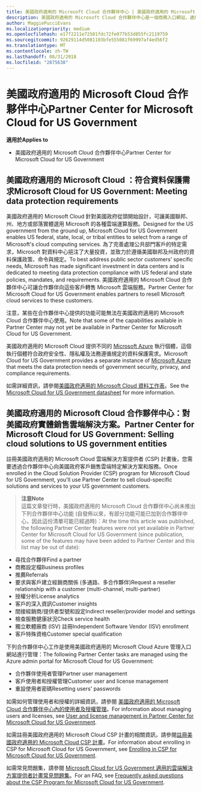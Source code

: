 ```yaml
---
title: 美國政府適用的 Microsoft Cloud 合作夥伴中心 | 美國政府適用的 Microsoft Cloud 合作夥伴中心
description: 美國政府適用的 Microsoft Cloud 合作夥伴中心是一個商務入口網站，適用於希望向美國政府機構客戶提供 Microsoft 雲端解決方案的 Microsoft 合作夥伴。
author: MaggiePucciEvans
ms.localizationpriority: medium
ms.openlocfilehash: e17f2211e72501fdc72fe077b53d855fc2119759
ms.sourcegitcommit: 92629114d5081103bfe555081f69997af4ed56f2
ms.translationtype: MT
ms.contentlocale: zh-TW
ms.lasthandoff: 08/31/2018
ms.locfileid: "2875638"
---
```

# <a name="partner-center-for-microsoft-cloud-for-us-government"></a><span data-ttu-id="9b180-103">美國政府適用的 Microsoft Cloud 合作夥伴中心</span><span class="sxs-lookup"><span data-stu-id="9b180-103">Partner Center for Microsoft Cloud for US Government</span></span>

**<span data-ttu-id="9b180-104">適用於</span><span class="sxs-lookup"><span data-stu-id="9b180-104">Applies to</span></span>**

-  <span data-ttu-id="9b180-105">美國政府適用的 Microsoft Cloud 合作夥伴中心</span><span class="sxs-lookup"><span data-stu-id="9b180-105">Partner Center for Microsoft Cloud for US Government</span></span>

## <a name="microsoft-cloud-for-us-government-meeting-data-protection-requirements"></a><span data-ttu-id="9b180-106">美國政府適用的 Microsoft Cloud ：符合資料保護需求</span><span class="sxs-lookup"><span data-stu-id="9b180-106">Microsoft Cloud for US Government: Meeting data protection requirements</span></span> 

<span data-ttu-id="9b180-107">美國政府適用的 Microsoft Cloud 針對美國政府從頭開始設計，可讓美國聯邦、州、地方或部落實體選用 Microsoft 的各種雲端運算服務。</span><span class="sxs-lookup"><span data-stu-id="9b180-107">Designed for the US government from the ground up, Microsoft Cloud for US Government enables US federal, state, local, or tribal entities to select from a range of Microsoft's cloud computing services.</span></span> <span data-ttu-id="9b180-108">為了完善處理公共部門客戶的特定需求，Microsoft 對資料中心挹注了大量投資，並致力於遵循美國聯邦及州政府的資料保護政策、命令與規定。</span><span class="sxs-lookup"><span data-stu-id="9b180-108">To best address public sector customers’ specific needs, Microsoft has made significant investment in data centers and is dedicated to meeting data protection compliance with US federal and state policies, mandates, and requirements.</span></span> <span data-ttu-id="9b180-109">美國政府適用的 Microsoft Cloud 合作夥伴中心可讓合作夥伴向這些客戶轉售 Microsoft 雲端服務。</span><span class="sxs-lookup"><span data-stu-id="9b180-109">Partner Center for Microsoft Cloud for US Government enables partners to resell Microsoft cloud services to these customers.</span></span>

<span data-ttu-id="9b180-110">注意，某些在合作夥伴中心提供的功能可能無法在美國政府適用的 Microsoft Cloud 合作夥伴中心使用。</span><span class="sxs-lookup"><span data-stu-id="9b180-110">Note that some of the capabilities available in Partner Center may not yet be available in Partner Center for Microsoft Cloud for US Government.</span></span>

<span data-ttu-id="9b180-111">美國政府適用的 Microsoft Cloud 提供不同的 [Microsoft Azure](https://azure.microsoft.com/en-us/overview/clouds/government/) 執行個體，這個執行個體符合政府安全性、隱私權及法務遵循規定的資料保護需求。</span><span class="sxs-lookup"><span data-stu-id="9b180-111">Microsoft Cloud for US Government provides a separate instance of [Microsoft Azure](https://azure.microsoft.com/en-us/overview/clouds/government/) that meets the data protection needs of government security, privacy, and compliance requirements.</span></span> 

<span data-ttu-id="9b180-112">如需詳細資訊，請參閱[美國政府適用的 Microsoft Cloud 資料工作表](http://download.microsoft.com/download/C/9/C/C9CA3002-DFC4-4ADA-841F-DF42AEC042FB/Microsoft_Azure_Government_Datasheet_EN_US.PDF)。</span><span class="sxs-lookup"><span data-stu-id="9b180-112">See the [Microsoft Cloud for US Government datasheet](http://download.microsoft.com/download/C/9/C/C9CA3002-DFC4-4ADA-841F-DF42AEC042FB/Microsoft_Azure_Government_Datasheet_EN_US.PDF) for more information.</span></span>

## <a name="partner-center-for-microsoft-cloud-for-us-government-selling-cloud-solutions-to-us-government-entities"></a><span data-ttu-id="9b180-113">美國政府適用的 Microsoft Cloud 合作夥伴中心：對美國政府實體銷售雲端解決方案。</span><span class="sxs-lookup"><span data-stu-id="9b180-113">Partner Center for Microsoft Cloud for US Government: Selling cloud solutions to US government entities</span></span>

<span data-ttu-id="9b180-114">註冊美國政府適用的 Microsoft Cloud 雲端解決方案提供者 (CSP) 計畫後，您需要透過合作夥伴中心向美國政府客戶銷售雲端特定解決方案和服務。</span><span class="sxs-lookup"><span data-stu-id="9b180-114">Once enrolled in the Cloud Solution Provider (CSP) program for Microsoft Cloud for US Government, you'll use Partner Center to sell cloud-specific solutions and services to your US government customers.</span></span> 

>**<span data-ttu-id="9b180-115">注意</span><span class="sxs-lookup"><span data-stu-id="9b180-115">Note</span></span>**<br>
<span data-ttu-id="9b180-116">這篇文章發行時，美國政府適用的 Microsoft Cloud 合作夥伴中心尚未推出下列合作夥伴中心功能 (自發佈以來，有部分功能可能已加到合作夥伴中心，因此這份清單可能已經過時)：</span><span class="sxs-lookup"><span data-stu-id="9b180-116">At the time this article was published, the following Partner Center features were not yet available in Partner Center for Microsoft Cloud for US Government (since publication, some of the features may have been added to Partner Center and this list may be out of date):</span></span>

- <span data-ttu-id="9b180-117">尋找合作夥伴</span><span class="sxs-lookup"><span data-stu-id="9b180-117">Find a partner</span></span>
- <span data-ttu-id="9b180-118">商務設定檔</span><span class="sxs-lookup"><span data-stu-id="9b180-118">Business profiles</span></span>
- <span data-ttu-id="9b180-119">推薦</span><span class="sxs-lookup"><span data-stu-id="9b180-119">Referrals</span></span>
- <span data-ttu-id="9b180-120">要求與客戶建立經銷商關係 (多通路、多合作夥伴)</span><span class="sxs-lookup"><span data-stu-id="9b180-120">Request a reseller relationship with a customer (multi-channel, multi-partner)</span></span>
- <span data-ttu-id="9b180-121">授權分析</span><span class="sxs-lookup"><span data-stu-id="9b180-121">License analytics</span></span>
- <span data-ttu-id="9b180-122">客戶的深入資訊</span><span class="sxs-lookup"><span data-stu-id="9b180-122">Customer insights</span></span>
- <span data-ttu-id="9b180-123">間接經銷商/提供者型號和設定</span><span class="sxs-lookup"><span data-stu-id="9b180-123">Indirect reseller/provider model and settings</span></span>
- <span data-ttu-id="9b180-124">檢查服務健康狀況</span><span class="sxs-lookup"><span data-stu-id="9b180-124">Check service health</span></span>
- <span data-ttu-id="9b180-125">獨立軟體廠商 (ISV) 註冊</span><span class="sxs-lookup"><span data-stu-id="9b180-125">Independent Software Vendor (ISV) enrollment</span></span>
- <span data-ttu-id="9b180-126">客戶特殊資格</span><span class="sxs-lookup"><span data-stu-id="9b180-126">Customer special qualification</span></span>

<span data-ttu-id="9b180-127">下列合作夥伴中心工作是使用美國政府適用的 Microsoft Cloud Azure 管理入口網站進行管理：</span><span class="sxs-lookup"><span data-stu-id="9b180-127">The following Partner Center tasks are managed using the Azure admin portal for Microsoft Cloud for US Government:</span></span> 

-   <span data-ttu-id="9b180-128">合作夥伴使用者管理</span><span class="sxs-lookup"><span data-stu-id="9b180-128">Partner user management</span></span>
-   <span data-ttu-id="9b180-129">客戶使用者和授權管理</span><span class="sxs-lookup"><span data-stu-id="9b180-129">Customer user and license management</span></span>
-   <span data-ttu-id="9b180-130">重設使用者密碼</span><span class="sxs-lookup"><span data-stu-id="9b180-130">Resetting users' passwords</span></span>

<span data-ttu-id="9b180-131">如需如何管理使用者和授權的詳細資訊，請參閱 [美國政府適用的 Microsoft Cloud 合作夥伴中心內的使用者及授權管理](user-management-in-partner-center-for-microsoft-us-govt-cloud.md)。</span><span class="sxs-lookup"><span data-stu-id="9b180-131">For information about managing users and licenses, see [User and license management in Partner Center for Microsoft Cloud for US Government](user-management-in-partner-center-for-microsoft-us-govt-cloud.md).</span></span>

<span data-ttu-id="9b180-132">如需註冊美國政府適用的 Microsoft Cloud CSP 計畫的相關資訊，請參閱[註冊美國政府適用的 Microsoft Cloud CSP 計畫](enroll-in-csp-for-microsoft-us-govt-cloud.md)。</span><span class="sxs-lookup"><span data-stu-id="9b180-132">For information about enrolling in CSP for Microsoft Cloud for US Government, see [Enrolling in CSP for Microsoft Cloud for US Government](enroll-in-csp-for-microsoft-us-govt-cloud.md).</span></span>

<span data-ttu-id="9b180-133">如需常見問題集，請參閱 [Microsoft Cloud for US Government 適用的雲端解決方案提供者計畫常見問題集](faq-for-us-govt-cloud.md)。</span><span class="sxs-lookup"><span data-stu-id="9b180-133">For an FAQ, see [Frequently asked questions about the CSP Program for Microsoft Cloud for US Government](faq-for-us-govt-cloud.md).</span></span>
